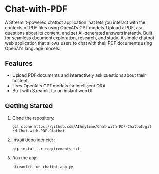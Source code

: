 # Chat-with-PDF
A Streamlit-powered chatbot application that lets you interact with the contents of PDF files using OpenAI’s GPT models. Upload a PDF, ask questions about its content, and get AI-generated answers instantly. Built for seamless document exploration, research, and study.
A simple chatbot web application that allows users to chat with their PDF documents using OpenAI's language models.

## Features

- Upload PDF documents and interactively ask questions about their content.
- Uses OpenAI's GPT models for intelligent Q&A.
- Built with Streamlit for an instant web UI.

## Getting Started

1. Clone the repository:

   ```
   git clone https://github.com/AIAnytime/Chat-with-PDF-Chatbot.git
   cd Chat-with-PDF-Chatbot
   ```

2. Install dependencies:

   ```
   pip install -r requirements.txt
   ```

3. Run the app:

   ```
   streamlit run chatbot_app.py
   ```
